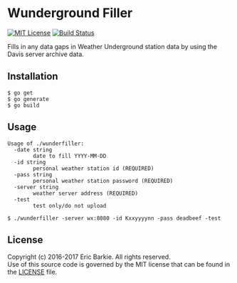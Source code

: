 # Wunderground Filler

[![MIT License](https://img.shields.io/badge/license-MIT-blue.svg?style=flat)](http://choosealicense.com/licenses/mit/)
[![Build Status](https://travis-ci.org/ebarkie/wunderfiller.svg?branch=master)](https://travis-ci.org/ebarkie/wunderfiller)

Fills in any data gaps in Weather Underground station data by using
the Davis server archive data.

## Installation

```
$ go get
$ go generate
$ go build
```

## Usage

```
Usage of ./wunderfiller:
  -date string
        date to fill YYYY-MM-DD
  -id string
        personal weather station id (REQUIRED)
  -pass string
        personal weather station password (REQUIRED)
  -server string
        weather server address (REQUIRED)
  -test
        test only/do not upload

$ ./wunderfiller -server wx:8080 -id Kxxyyyynn -pass deadbeef -test
```

## License

Copyright (c) 2016-2017 Eric Barkie. All rights reserved.  
Use of this source code is governed by the MIT license
that can be found in the [LICENSE](LICENSE) file.
